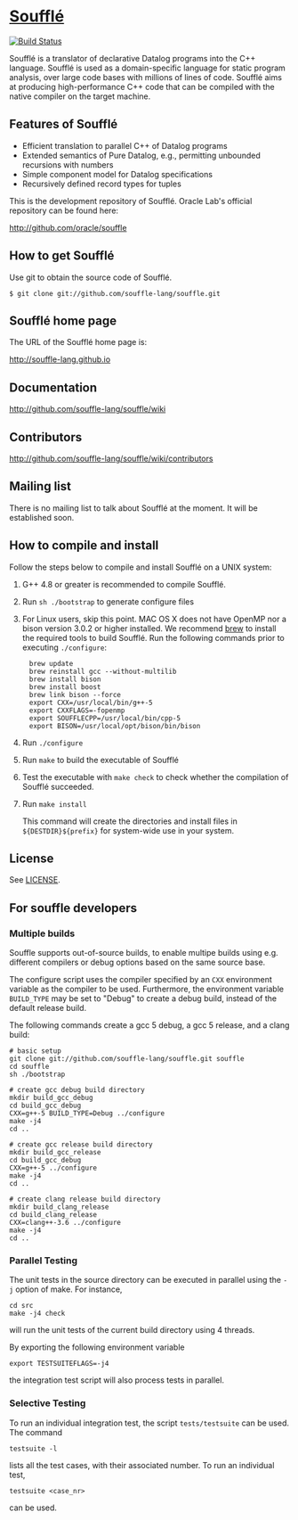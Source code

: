 
# [Soufflé](https://souffle-lang.gitio.com)

[![Build Status](https://travis-ci.org/souffle-lang/souffle.svg?branch=master)](https://travis-ci.org/souffle-lang/souffle)

Soufflé is a translator of declarative Datalog programs into the C++ language.  Soufflé is used as a domain-specific language for static program analysis, over large code bases with millions of lines of code.  Soufflé aims at producing high-performance C++ code that can be compiled with the native compiler on the target machine.  

## Features of Soufflé

*   Efficient translation to parallel C++ of Datalog programs
*   Extended semantics of Pure Datalog, e.g., permitting unbounded recursions with numbers 
*   Simple component model for Datalog specifications 
*   Recursively defined record types for tuples 

This is the development repository of Soufflé. Oracle Lab's official repository can be found here:

http://github.com/oracle/souffle

## How to get Soufflé
 
Use git to obtain the source code of Soufflé. 

    $ git clone git://github.com/souffle-lang/souffle.git

## Soufflé home page

The URL of the Soufflé home page is:

http://souffle-lang.github.io

## Documentation

http://github.com/souffle-lang/souffle/wiki

## Contributors

http://github.com/souffle-lang/souffle/wiki/contributors

## Mailing list

There is no mailing list to talk about Soufflé at the moment. It will be established soon. 

## How to compile and install 

Follow the steps below to compile and install Soufflé on a UNIX system:


1.  G++ 4.8 or greater is recommended to compile Soufflé. 

2.  Run `sh ./bootstrap` to generate configure files 

3.  For Linux users, skip this point. MAC OS X does not have OpenMP nor a bison version 3.0.2 or higher installed.
    We recommend [brew](http://brew.sh) to install the required tools to build Soufflé. Run the following commands prior to executing `./configure`:

```
     brew update                
     brew reinstall gcc --without-multilib                
     brew install bison  
     brew install boost
     brew link bison --force
     export CXX=/usr/local/bin/g++-5                
     export CXXFLAGS=-fopenmp                
     export SOUFFLECPP=/usr/local/bin/cpp-5
     export BISON=/usr/local/opt/bison/bin/bison
```

4.  Run `./configure`

5.  Run `make` to build the executable of Soufflé

6.  Test the executable with `make check` to check whether the compilation of Soufflé succeeded.

7.  Run `make install`

    This command will create the directories and install files in `${DESTDIR}${prefix}` for system-wide use in your system.

## License

See [LICENSE](https://github.com/souffle-lang/souffle/blob/master/licenses/SOUFFLE-UPL.txt).

## For souffle developers

### Multiple builds

Souffle supports out-of-source builds, to enable multipe builds using e.g. different compilers or debug options based on the same source base. 

The configure script uses the compiler specified by an `CXX` environment variable as the compiler to be used. Furthermore, the environment variable `BUILD_TYPE` may be set to "Debug" to create a debug build, instead of the default release build.

The following commands create a gcc 5 debug, a gcc 5 release, and a clang build:
```
# basic setup
git clone git://github.com/souffle-lang/souffle.git souffle
cd souffle
sh ./bootstrap

# create gcc debug build directory
mkdir build_gcc_debug
cd build_gcc_debug
CXX=g++-5 BUILD_TYPE=Debug ../configure
make -j4
cd ..

# create gcc release build directory
mkdir build_gcc_release
cd build_gcc_debug
CXX=g++-5 ../configure
make -j4
cd ..

# create clang release build directory
mkdir build_clang_release
cd build_clang_release
CXX=clang++-3.6 ../configure
make -j4
cd ..
```

### Parallel Testing

The unit tests in the source directory can be executed in parallel using the `-j` option of make. For instance,
```
cd src
make -j4 check
```
will run the unit tests of the current build directory using 4 threads.

By exporting the following environment variable
```
export TESTSUITEFLAGS=-j4
```
the integration test script will also process tests in parallel.


### Selective Testing

To run an individual integration test, the script `tests/testsuite` can be used. The command
```
testsuite -l
```
lists all the test cases, with their associated number. To run an individual test,
```
testsuite <case_nr>
```
can be used.
